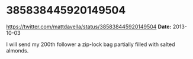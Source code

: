 # 385838445920149504
https://twitter.com/mattdavella/status/385838445920149504
**Date:** 2013-10-03

I will send my 200th follower a zip-lock bag partially filled with salted almonds.
